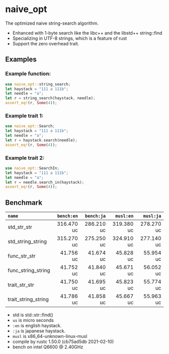 # naive_opt
The optimized naive string-search algorithm.

* Enhanced with 1-byte search like the libc++ and the libstd++ string::find
* Specializing in UTF-8 strings, which is a feature of rust
* Support the zero overhead trait.

## Examples

### Example function:

```rust
use naive_opt::string_search;
let haystack = "111 a 111b";
let needle = "a";
let r = string_search(haystack, needle);
assert_eq!(r, Some(4));
```

### Example trait 1:

```rust
use naive_opt::Search;
let haystack = "111 a 111b";
let needle = "a";
let r = haystack.search(needle);
assert_eq!(r, Some(4));
```

### Example trait 2:

```rust
use naive_opt::SearchIn;
let haystack = "111 a 111b";
let needle = "a";
let r = needle.search_in(haystack);
assert_eq!(r, Some(4));
```

## Benchmark

|         `name`          | `bench:en`  | `bench:ja`  |  `musl:en`  |  `musl:ja`  |
|:------------------------|------------:|------------:|------------:|------------:|
| std_str_str             |  316.470 uc |  286.210 uc |  319.380 uc |  278.270 uc |
| std_string_string       |  315.270 uc |  275.250 uc |  324.910 uc |  277.140 uc |
| func_str_str            |   41.756 uc |   41.674 uc |   45.828 uc |   55.954 uc |
| func_string_string      |   41.752 uc |   41.840 uc |   45.671 uc |   56.052 uc |
| trait_str_str           |   41.750 uc |   41.695 uc |   45.823 uc |   55.774 uc |
| trait_string_string     |   41.786 uc |   41.858 uc |   45.667 uc |   55.963 uc |

- std is std::str::find()
- `us` is micro seconds
- `:en` is english haystack.
- `:ja` is japanese haystack.
- `musl` is x86_64-unknown-linux-musl
- compile by rustc 1.50.0 (cb75ad5db 2021-02-10)
- bench on intel Q6600 @ 2.40GHz
